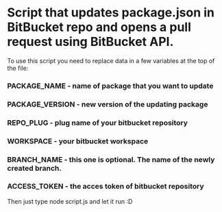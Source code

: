 # Script that updates package.json in BitBucket repo and opens a pull request using BitBucket API.

To use this script you need to replace data in a few variables at the top of the file:

### PACKAGE_NAME - name of package that you want to update

### PACKAGE_VERSION - new version of the updating package

### REPO_PLUG - plug name of your bitbucket repository

### WORKSPACE - your bitbucket workspace

### BRANCH_NAME - this one is optional. The name of the newly created branch.

### ACCESS_TOKEN - the acces token of bitbucket repository

Then just type node script.js and let it run :D
